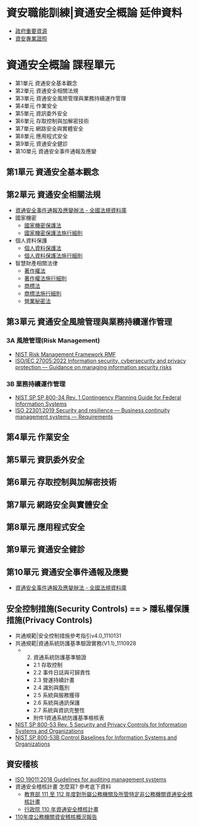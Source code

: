 # 資安職能訓練|資通安全概論 延伸資料
- [政府重要資源](./gov.md)
- [資安專業證照](./Cert.md)

# 資通安全概論 課程單元
- 第1單元 資通安全基本觀念
- 第2單元 資通安全相關法規
- 第3單元 資通安全風險管理與業務持續運作管理
- 第4單元 作業安全
- 第5單元 資訊委外安全
- 第6單元 存取控制與加解密技術
- 第7單元 網路安全與實體安全
- 第8單元 應用程式安全
- 第9單元 資通安全健診
- 第10單元 資通安全事件通報及應變

## 第1單元 資通安全基本觀念
## 第2單元 資通安全相關法規
- [資通安全事件通報及應變辦法 - 全國法規資料庫](https://law.moj.gov.tw/LawClass/LawAll.aspx?pcode=A0030305)
- 國家機密
  - [國家機密保護法](https://law.moj.gov.tw/LawClass/LawAll.aspx?pcode=I0060003&kw=%e5%9c%8b%e5%ae%b6%e6%a9%9f%e5%af%86%e4%bf%9d%e8%ad%b7%e6%b3%95)
  - [國家機密保護法施行細則](https://law.moj.gov.tw/LawClass/LawAll.aspx?pcode=I0060005&kw=%e5%9c%8b%e5%ae%b6%e6%a9%9f%e5%af%86%e4%bf%9d%e8%ad%b7%e6%b3%95)
- 個人資料保護
  - [個人資料保護法 ](https://law.moj.gov.tw/LawClass/LawAll.aspx?PCode=I0050021)
  - [個人資料保護法施行細則](https://law.moj.gov.tw/LawClass/LawAll.aspx?PCode=I0050022)
- 智慧財產相關法律
  - [著作權法](https://law.moj.gov.tw/LawClass/LawAll.aspx?pcode=J0070017&kw=%e8%91%97%e4%bd%9c%e6%ac%8a)
  - [著作權法施行細則](https://law.moj.gov.tw/LawClass/LawAll.aspx?pcode=J0070018&kw=%e8%91%97%e4%bd%9c%e6%ac%8a)
  - [商標法](https://law.moj.gov.tw/LawClass/LawAll.aspx?pcode=J0070001&kw=%e5%95%86%e6%a8%99%e6%b3%95)
  - [商標法施行細則](https://law.moj.gov.tw/LawClass/LawAll.aspx?pcode=J0070002&kw=%e5%95%86%e6%a8%99%e6%b3%95)
  - [營業秘密法](https://law.moj.gov.tw/LawClass/LawAll.aspx?pcode=J0080028)
## 第3單元 資通安全風險管理與業務持續運作管理
### 3A 風險管理(Risk Management)
- [NIST Risk Management Framework RMF](https://csrc.nist.gov/Projects/risk-management)
- [ISO/IEC 27005:2022 Information security, cybersecurity and privacy protection — Guidance on managing information security risks]()



### 3B 業務持續運作管理
- [NIST SP SP 800-34 Rev. 1  Contingency Planning Guide for Federal Information Systems](https://csrc.nist.gov/publications/detail/sp/800-34/rev-1/final)
- [ISO 22301:2019 Security and resilience — Business continuity management systems — Requirements](https://www.iso.org/standard/75106.html)

## 第4單元 作業安全
## 第5單元 資訊委外安全
## 第6單元 存取控制與加解密技術
## 第7單元 網路安全與實體安全
## 第8單元 應用程式安全
## 第9單元 資通安全健診
## 第10單元 資通安全事件通報及應變
- [資通安全事件通報及應變辦法 - 全國法規資料庫](https://law.moj.gov.tw/LawClass/LawAll.aspx?pcode=A0030305)

## 安全控制措施(Security  Controls) == > 隱私權保護措施(Privacy Controls)
- 共通規範|安全控制措施參考指引v4.0_1110131
- 共通規範|資通系統防護基準驗證實務(V1.1)_1110928
  - 2. 資通系統防護基準驗證
    - 2.1 存取控制
    - 2.2 事件日誌與可歸責性
    - 2.3 營運持續計畫
    - 2.4 識別與鑑別
    - 2.5 系統與服務獲得
    - 2.6 系統與通訊保護
    - 2.7 系統與資訊完整性
    - 附件1資通系統防護基準檢核表
- [NIST SP 800-53 Rev. 5 Security and Privacy Controls for Information Systems and Organizations](https://csrc.nist.gov/publications/detail/sp/800-53/rev-5/final)
- [NIST SP 800-53B Control Baselines for Information Systems and Organizations](https://csrc.nist.gov/publications/detail/sp/800-53b/final)


## 資安稽核
- [ISO 19011:2018 Guidelines for auditing management systems](https://www.iso.org/obp/ui/#iso:std:iso:19011:ed-3:v1:en)
- 資通安全稽核計畫 怎麼寫? 參考底下資料
  - [教育部 111 至 112 年度對所屬公務機關及所管特定非公務機關資通安全稽核計畫]()
  - [行政院 110 年資通安全稽核計畫](https://www.chsmr.chc.edu.tw/ezfiles/0/1000/attach/0/pta_10291_9517870_07477.pdf)
- [110年度公務機關資安稽核概況報告](https://www-api.moda.gov.tw/File/Get/yvmfBl2dupMMx1p)
 



  
 

